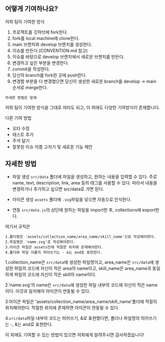 ## 어떻게 기여하나요?

저희 팀이 기여한 방식

1. 프로젝트를 깃허브에 fork한다.
2. fork를 local machine에 clone한다.
3. main 브랜치와 develop 브랜치를 생성한다.
4. 이슈를 만든다.(CONVENTION.md 참고)
5. 이슈를 바탕으로 develop 브랜치에서 새로운 브랜치를 만든다.
6. 변경하고 싶은 부분을 변경한다.
7. commit을 작성한다.
8. 당신의 branch를 fork한 곳에 push한다.
9. 변경할 부분을 다 변경했으면 당신이 생성한 새로운 branch를 develop -> main 순서로 merge한다.

```
자세한 방법은 밑에 
```

저희 팀이 기여한 방식을 그대로 따라도 되고, 이 외에도 다양한 기여방식이 존재합니다.


다른 기여 방법

* 오타 수정
* 테스트 추가
* 주석 달기
* 잘못된 이슈 이름 고치기 및 새로운 기능 제안




## 자세한 방법
- 파일 생성 
`src/data` 폴더에 파일을 생성하고, 원하는 내용을 입력할 수 있다.
주로 name, text, description, link, area 등의 태그를 사용할 수 있다.
따라서 내용을 변경하거나 추가하고 싶으면 src/data로 가면 된다.

- 아이콘 생성
`assets` 폴더에 `.svg`파일을 넣으면 자동으로 인식한다.

- 연동
`src/data.js`의 상단에 원하는 파일을 import한 후, collections에 export한다.

여기서 규칙은
```
1.폴더명은 'assets/collection_name/area_name/skill_name'으로 작성해야한다.
2.파일명은 'name.svg'로 작성해야한다.
3.아이콘 파일은 assets안에 적절한 위치에 존재해야한다.
4.폴더와 파일 이름의 띄어쓰기는 - &는 and로 표헌한다.
```

1.collection_name은 `src/data`에 생성한 파일명이고,
area_name은 `src/data`에 생성한 파일의 코드에 자신이 적은 area의 name이고,
skill_name은 area_name과 동일하게 파일의 코드에 자신이 적은 skill의 name이다.


2.'name.svg'의 name은 `src/data`에 생성한 파일 내부의 코드에 자신이 적은 name이다.
이것과 일치해야 아이콘이 연동될 수 있다.


3.아이콘 파일은 'assets/collection_name/area_name/skill_name'폴더에 적절히 위치해야한다.
적절한 위치에 존재하면 아이콘이 연동될 수 있다.


4.`src/data`파일 내부의 코드는 띄어쓰기, &로 표현했다면, 폴더나 파일명의 띄어쓰기는 -, &는 and로 표현한다.



이 외에도 기여할 수 있는 방법이 있으면 저희에게 알려주시면 감사하겠습니다!